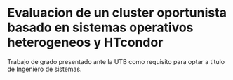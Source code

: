 # Evaluacion de un cluster oportunista basado en sistemas operativos heterogeneos y HTcondor 

Trabajo de grado presentado ante la UTB como requisito para optar a titulo de Ingeniero de sistemas.
